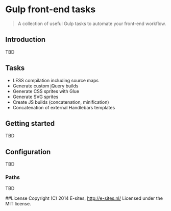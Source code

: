 Gulp front-end tasks
====================

<blockquote><p>A collection of useful Gulp tasks to automate your front-end workflow.</p></blockquote>

## Introduction
TBD

## Tasks
* LESS compilation including source maps
* Generate custom jQuery builds
* Generate CSS sprites with Glue
* Generate SVG sprites
* Create JS builds (concatenation, minification)
* Concatenation of external Handlebars templates

## Getting started
TBD

## Configuration
TBD

### Paths
TBD

##License
Copyright (C) 2014 E-sites, <a href="http://www.e-sites.nl/">http://e-sites.nl/</a> Licensed under the MIT license.
